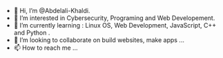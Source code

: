 - 👋 Hi, I’m @Abdelali-Khaldi.
- 👀 I’m interested in Cybersecurity, Programing and Web Developement.
- 🌱 I’m currently learning : Linux OS, Web Development, JavaScript, C++ and Python .
- 💞️ I’m looking to collaborate on build websites, make apps ...
- 📫 How to reach me ...

<!---
Abdelali-Khaldi/Abdelali-Khaldi is a ✨ special ✨ repository because its `README.md` (this file) appears on your GitHub profile.
You can click the Preview link to take a look at your changes.
--->
